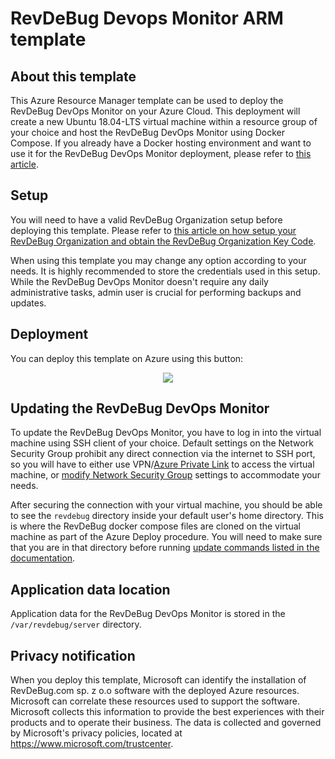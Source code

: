 # RevDeBug Devops Monitor ARM template

## About this template
This Azure Resource Manager template can be used to deploy the RevDeBug DevOps Monitor on your Azure Cloud. This deployment will create a new Ubuntu 18.04-LTS virtual machine within a resource group of your choice and host the RevDeBug DevOps Monitor using Docker Compose. If you already have a Docker hosting environment and want to use it for the RevDeBug DevOps Monitor deployment, please refer to [this article](https://revdebug.gitbook.io/revdebug/installing-revdebug-server).

## Setup
You will need to have a valid RevDeBug Organization setup before deploying this template. Please refer to [this article on how setup your RevDeBug Organization and obtain the RevDeBug Organization Key Code](https://revdebug.gitbook.io/revdebug/installing-revdebug-server#prerequisite-creating-organization-on-portal-revdebug-com).

When using this template you may change any option according to your needs. It is highly recommended to store the credentials used in this setup. While the RevDeBug DevOps Monitor doesn't require any daily administrative tasks, admin user is crucial for performing backups and updates.

## Deployment
You can deploy this template on Azure using this button:

<p align="center">
    <a href="https://portal.azure.com/#create/Microsoft.Template/uri/https%3A%2F%2Fraw.githubusercontent.com%2FRevDeBug%2Fazure-template%2Fmaster%2Fserver%2Fazuredeploy.json" target="_blank">
        <img src="http://azuredeploy.net/deploybutton.png"/>
    </a>
</p>

## Updating the RevDeBug DevOps Monitor
To update the RevDeBug DevOps Monitor, you have to log in into the virtual machine using SSH client of your choice. Default settings on the Network Security Group prohibit any direct connection via the internet to SSH port, so you will have to either use VPN/[Azure Private Link](https://azure.microsoft.com/en-us/services/private-link/) to access the virtual machine, or [modify Network Security Group](https://docs.microsoft.com/en-us/azure/virtual-network/network-security-groups-overview) settings to accommodate your needs.

After securing the connection with your virtual machine, you should be able to see the `revdebug` directory inside your default user's home directory. This is where the RevDeBug docker compose files are cloned on the virtual machine as part of the Azure Deploy procedure. You will need to make sure that you are in that directory before running [update commands listed in the documentation](https://revdebug.gitbook.io/revdebug/updating-revdebug-server).
## Application data location
Application data for the RevDeBug DevOps Monitor is stored in the `/var/revdebug/server` directory.

## Privacy notification
When you deploy this template, Microsoft can identify the installation of RevDeBug.com sp. z o.o software with the deployed Azure resources. Microsoft can correlate these resources used to support the software. Microsoft collects this information to provide the best experiences with their products and to operate their business. The data is collected and governed by Microsoft's privacy policies, located at https://www.microsoft.com/trustcenter.

